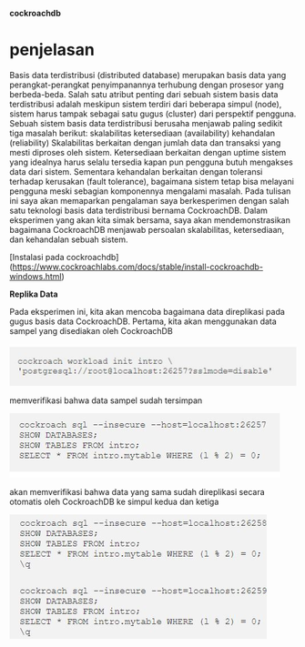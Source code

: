**cockroachdb**
<h1>penjelasan</h1>
<p>Basis data terdistribusi (distributed database) merupakan basis data yang perangkat-perangkat penyimpanannya terhubung dengan prosesor yang berbeda-beda. Salah satu atribut penting dari sebuah sistem basis data terdistribusi adalah meskipun sistem terdiri dari beberapa simpul (node), sistem harus tampak sebagai satu gugus (cluster) dari perspektif pengguna.
Sebuah sistem basis data terdistribusi berusaha menjawab paling sedikit tiga masalah berikut:
skalabilitas
ketersediaan (availability)
kehandalan (reliability)
Skalabilitas berkaitan dengan jumlah data dan transaksi yang mesti diproses oleh sistem. Ketersediaan berkaitan dengan uptime sistem yang idealnya harus selalu tersedia kapan pun pengguna butuh mengakses data dari sistem. Sementara kehandalan berkaitan dengan toleransi terhadap kerusakan (fault tolerance), bagaimana sistem tetap bisa melayani pengguna meski sebagian komponennya mengalami masalah.
Pada tulisan ini saya akan memaparkan pengalaman saya berkesperimen dengan salah satu teknologi basis data terdistribusi bernama CockroachDB. Dalam eksperimen yang akan kita simak bersama, saya akan mendemonstrasikan bagaimana CockroachDB menjawab persoalan skalabilitas, ketersediaan, dan kehandalan sebuah sistem.</p>

[Instalasi pada cockroachdb] (https://www.cockroachlabs.com/docs/stable/install-cockroachdb-windows.html)


**Replika Data**
<p>Pada eksperimen ini, kita akan mencoba bagaimana data direplikasi pada gugus basis data CockroachDB. Pertama, kita akan menggunakan data sampel yang disediakan oleh CockroachDB</p>

![gambar1](https://github.com/1175TABA/tcc/blob/master/minggu-05/gambar1.jpg)

<p>memverifikasi bahwa data sampel sudah tersimpan</p>

![gambar2](https://github.com/1175TABA/tcc/blob/master/minggu-05/gambar2.jpg)

akan memverifikasi bahwa data yang sama sudah direplikasi secara otomatis oleh CockroachDB ke simpul kedua dan ketiga

![gambar3](https://github.com/1175TABA/tcc/blob/master/minggu-05/gambar3.jpg)
